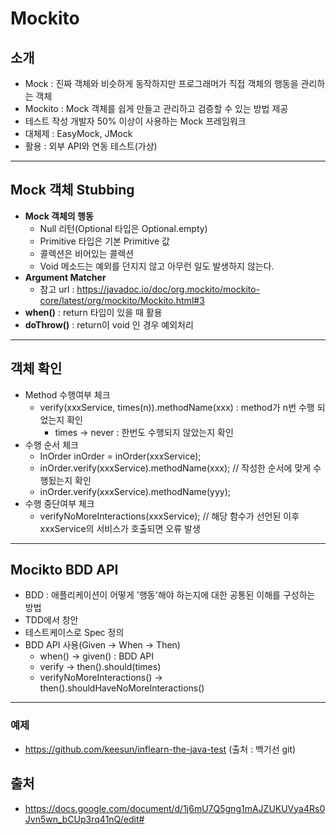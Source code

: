 # Mockito

## 소개
- Mock : 진짜 객체와 비슷하게 동작하지만 프로그래머가 직접 객체의 행동을 관리하는 객체
- Mockito : Mock 객체를 쉽게 만들고 관리하고 검증할 수 있는 방법 제공
- 테스트 작성 개발자 50% 이상이 사용하는 Mock 프레임워크
- 대체제 : EasyMock, JMock
- 활용 : 외부 API와 연동 테스트(가상)


---
## Mock 객체 Stubbing
- **Mock 객체의 행동**
    - Null 리턴(Optional 타입은 Optional.empty)
    - Primitive 타입은 기본 Primitive 값
    - 콜렉션은 비어있는 콜렉션
    - Void 메소드는 예외를 던지지 않고 아무런 일도 발생하지 않는다.
- **Argument Matcher**
    - 참고 url : https://javadoc.io/doc/org.mockito/mockito-core/latest/org/mockito/Mockito.html#3
- **when()** : return 타입이 있을 때 활용
- **doThrow()** : return이 void 인 경우 예외처리 


---
## 객체 확인

- Method 수행여부 체크
    - verify(xxxService, times(n)).methodName(xxx) : method가 n번 수행 되었는지 확인
        - times -> never : 한번도 수행되지 않았는지 확인
- 수행 순서 체크
    - InOrder inOrder = inOrder(xxxService);
    - inOrder.verify(xxxService).methodName(xxx); // 작성한 순서에 맞게 수행됬는지 확인 
    - inOrder.verify(xxxService).methodName(yyy); 
- 수행 중단여부 체크
    - verifyNoMoreInteractions(xxxService); // 해당 함수가 선언된 이후 xxxService의 서비스가 호출되면 오류 발생

---
## Mocikto BDD API
- BDD : 애플리케이션이 어떻게 '행동'해야 하는지에 대한 공통된 이해를 구성하는 방법
- TDD에서 창안
- 테스트케이스로 Spec 정의
- BDD API 사용(Given -> When -> Then)
    - when() -> given() : BDD API 
    - verify -> then().should(times)
    - verifyNoMoreInteractions() -> then().shouldHaveNoMoreInteractions()


--- 

### 예제
-  https://github.com/keesun/inflearn-the-java-test (출처 : 백기선 git)
## 출처
- https://docs.google.com/document/d/1j6mU7Q5gng1mAJZUKUVya4Rs0Jvn5wn_bCUp3rq41nQ/edit#
